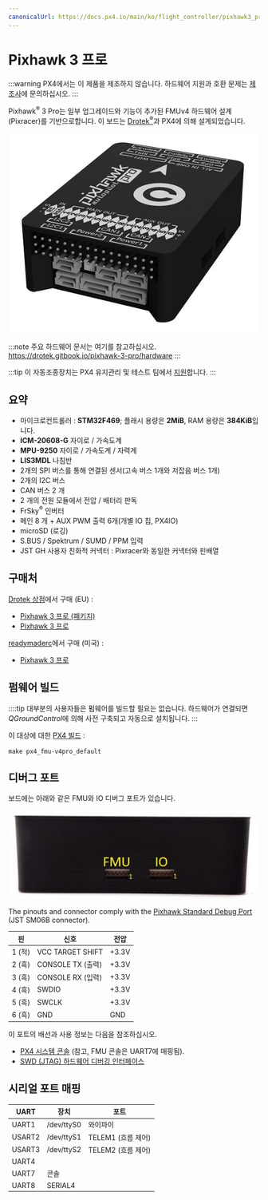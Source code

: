 ```yaml
---
canonicalUrl: https://docs.px4.io/main/ko/flight_controller/pixhawk3_pro
---
```


# Pixhawk 3 프로

:::warning PX4에서는 이 제품을 제조하지 않습니다. 하드웨어 지원과 호환 문제는 [제조사](https://store-drotek.com/)에 문의하십시오.
:::

Pixhawk<sup>&reg;</sup> 3 Pro는 일부 업그레이드와 기능이 추가된 FMUv4 하드웨어 설계 (Pixracer)를 기반으로합니다. 이 보드는 [Drotek<sup>&reg;</sup>](https://drotek.com)과 PX4에 의해 설계되었습니다.

![Pixhawk 3 프로 히어로 이미지](../../assets/hardware/hardware-pixhawk3_pro.jpg)

:::note
주요 하드웨어 문서는 여기를 참고하십시오.
https://drotek.gitbook.io/pixhawk-3-pro/hardware
:::

:::tip
이 자동조종장치는 PX4 유지관리 및 테스트 팀에서 [지원](../flight_controller/autopilot_pixhawk_standard.md)합니다.
:::

## 요약

  * 마이크로컨트롤러 : **STM32F469**; 플래시 용량은 **2MiB**, RAM 용량은 **384KiB**입니다.
  * **ICM-20608-G** 자이로 / 가속도계
  * **MPU-9250** 자이로 / 가속도계 / 자력계
  * **LIS3MDL** 나침반
  * 2개의 SPI 버스를 통해 연결된 센서(고속 버스 1개와 저잡음 버스 1개)
  * 2개의 I2C 버스
  * CAN 버스 2 개
  * 2 개의 전원 모듈에서 전압 / 배터리 판독
  * FrSky<sup>&reg;</sup> 인버터
  * 메인 8 개 + AUX PWM 출력 6개(개별 IO 칩, PX4IO)
  * microSD (로깅)
  * S.BUS / Spektrum / SUMD / PPM 입력
  * JST GH 사용자 친화적 커넥터 : Pixracer와 동일한 커넥터와 핀배열

## 구매처
[Drotek 상점](https://store.drotek.com/)에서 구매 (EU) :
  * [Pixhawk 3 프로 (패키지)](https://store.drotek.com/autopilots/844-pixhawk-3-pro-pack.html)
  * [Pixhawk 3 프로](https://store.drotek.com/autopilots/821-pixhawk-pro-autopilot-8944595120557.html)

[readymaderc](https://www.readymaderc.com)에서 구매 (미국) :
  * [Pixhawk 3 프로](https://www.readymaderc.com/products/details/pixhawk-3-pro-flight-controller)

## 펌웨어 빌드

::::tip 대부분의 사용자들은 펌웨어를 빌드할 필요는 없습니다. 하드웨어가 연결되면 *QGroundControl*에 의해 사전 구축되고 자동으로 설치됩니다.
:::

이 대상에 대한 [PX4 빌드](../dev_setup/building_px4.md) :
```
make px4_fmu-v4pro_default
```

## 디버그 포트

보드에는 아래와 같은 FMU와 IO 디버그 포트가 있습니다.

![디버그 포트](../../assets/flight_controller/pixhawk3pro/pixhawk3_pro_debug_ports.jpg)

The pinouts and connector comply with the [Pixhawk Standard Debug Port](https://github.com/pixhawk/Pixhawk-Standards/blob/master/DS-009%20Pixhawk%20Connector%20Standard.pdf) (JST SM06B connector).

| 핀     | 신호               | 전압    |
| ----- | ---------------- | ----- |
| 1 (적) | VCC TARGET SHIFT | +3.3V |
| 2 (흑) | CONSOLE TX (출력)  | +3.3V |
| 3 (흑) | CONSOLE RX (입력)  | +3.3V |
| 4 (흑) | SWDIO            | +3.3V |
| 5 (흑) | SWCLK            | +3.3V |
| 6 (흑) | GND              | GND   |

이 포트의 배선과 사용 정보는 다음을 참조하십시오.
- [PX4 시스템 콘솔](../debug/system_console.md#pixhawk_debug_port) (참고, FMU 콘솔은 UART7에 매핑됨).
- [SWD (JTAG) 하드웨어 디버깅 인터페이스](../debug/swd_debug.md)


## 시리얼 포트 매핑

| UART   | 장치         | 포트             |
| ------ | ---------- | -------------- |
| UART1  | /dev/ttyS0 | 와이파이           |
| USART2 | /dev/ttyS1 | TELEM1 (흐름 제어) |
| USART3 | /dev/ttyS2 | TELEM2 (흐름 제어) |
| UART4  |            |                |
| UART7  | 콘솔         |                |
| UART8  | SERIAL4    |                |


<!-- Note: Got ports using https://github.com/PX4/PX4-user_guide/pull/672#issuecomment-598198434 -->